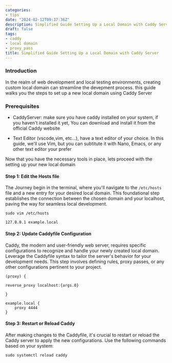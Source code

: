 ```yaml
---
categories:
- tips
date: "2024-02-12T09:37:36Z"
description: Simplified Guide Setting Up a Local Domain with Caddy Server
draft: false
tags:
- caddy
- local domain
- proxy_pass
title: Simplified Guide Setting Up a Local Domain with Caddy Server
---
```


### Introduction
In the realm of web development and local testing environments, creating custom local domain can streamline the devepment process. this guide walks you the steps to set up a new local domain using Caddy Server

### Prerequisites

* CaddyServer: make sure you have caddy installed on your system, if you haven't installed it yet, You can download and install it from the official Caddy website

* Text Editor (vscode,vim, etc...), have a text editor of your choice. In this guide, we'll use Vim, but you can subtitute it with Nano, Emacs, or any other text editor your prefer

Now that you have the necessary tools in place, lets proceed with the setting up your new local domain

#### Step 1: Edit the Hosts file

The Journey begin in the terminal, where you'll navigate to the `/etc/hosts` file and a new entry for your desired local domain. This foundational step establishes the connection between the chosen domain and your localhost, paving the way for seamless local development.

```shell
sudo vim /etc/hosts
```

```shell
127.0.0.1 example.local
```

#### Step 2: Update Caddyfile Configuration

Caddy, the modern and user-friendly web server, requires specific configurations to recognize and handle your newly created local domain. Leverage the Caddyfile syntax to tailor the server's behavior for your development needs. This step involves defining rules, proxy passes, or any other configurations pertinent to your project.

```Caddyfile
(proxy) {

reverse_proxy localhost:{args.0}

}
```

```Caddyfile
example.local {
	proxy 4444
}
```

#### Step 3: Restart or Reload Caddy

After making changes to the Caddyfile, it's crucial to restart or reload the Caddy server to apply the new configurations. Use the following commands based on your system:

```shell
sudo systemctl reload caddy
```

